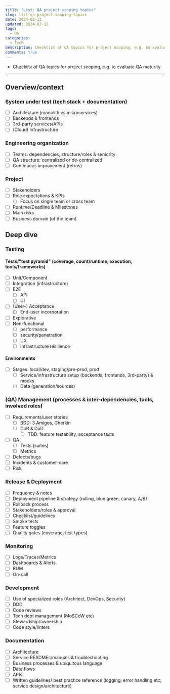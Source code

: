 ```yaml
---
title: "List: QA project scoping topics"
slug: list-qa-project-scoping-topics
date: 2024-02-12
updated: 2024-02-12
tags: 
  - QA
categories:
  - Tech
description: Checklist of QA topics for project scoping, e.g. to evaluate QA maturity
comments: true
---
```


- Checklist of QA topics for project scoping, e.g. to evaluate QA maturity

<!--more-->

---

## Overview/context

### System under test (tech stack \+ documentation)
- [ ] Architecture (monolith vs microservices)
- [ ] Backends & frontends
- [ ] 3rd-party services/APIs
- [ ] (Cloud) Infrastructure

### Engineering organization
- [ ] Teams: dependencies, structure/roles & seniority
- [ ] QA structure: centralized or de-centralized
- [ ] Continuous improvement (retros)

### Project
- [ ] Stakeholders
- [ ] Role expectations & KPIs
    - [ ] Focus on single team or cross team
- [ ] Runtime/Deadline & Milestones
- [ ] Main risks
- [ ] Business domain (of the team)

## Deep dive

### Testing

#### Tests/"test pyramid" (coverage, count/runtime, execution, tools/frameworks)
- [ ] Unit/Component
- [ ] Integration (infrastructure)
- [ ] E2E
    - [ ] API
    - [ ] UI
- [ ] (User-) Acceptance
    - [ ] End-user incorporation
- [ ] Explorative
- [ ] Non-functional
    - [ ] performance
    - [ ] security/penetration
    - [ ] UX
    - [ ] infrastructure resilience

#### Environments
- [ ] Stages: local/dev, staging/pre-prod, prod
    - [ ] Service/infrastructure setup (backends, frontends, 3rd-party) & mocks
    - [ ] Data (generation/sources)

### (QA) Management (processes & inter-dependencies, tools, involved roles)
- [ ] Requirements/user stories
    - [ ] BDD: 3 Amigos, Gherkin
    - [ ] DoR & DoD
        - [ ] TDD: feature testability, acceptance tests

- [ ] QA
    - [ ] Tests (suites)
    - [ ] Metrics

- [ ] Defects/bugs
- [ ] Incidents & customer-care
- [ ] Risk

### Release & Deployment
- [ ] Frequency & notes
- [ ] Deployment pipeline & strategy (rolling, blue green, canary, A/B)
- [ ] Rollback process
- [ ] Stakeholders/roles & approval
- [ ] Checklist/guidelines
- [ ] Smoke tests
- [ ] Feature toggles
- [ ] Quality gates (coverage, test types)

### Monitoring
- [ ] Logs/Traces/Metrics
- [ ] Dashboards & Alerts
- [ ] RUM
- [ ] On-call
  
### Development
- [ ] Use of specialized roles (Architect, DevOps, Security)
- [ ] DDD
- [ ] Code reviews
- [ ] Tech debt management (MoSCoW etc)
- [ ] Stewardship/ownership
- [ ] Code style/linters

### Documentation
- [ ] Architecture
- [ ] Service READMEs/manuals & troubleshooting
- [ ] Business processes & ubiquitous language
- [ ] Data flows
- [ ] APIs
- [ ] Written guidelines/ best practice reference (logging, error handling etc; service design/architecture)